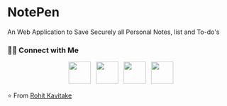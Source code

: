 # NotePen

An Web Application to Save Securely all Personal Notes, list and To-do's




<h3> 🤝🏻 Connect with Me </h3>

<p align="center">
&nbsp; <a href="https://twitter.com/Rohitkavitake30" target="_blank" rel="noopener noreferrer"><img src="https://img.icons8.com/plasticine/100/000000/twitter.png" width="50" /></a>  
&nbsp; <a href="https://www.instagram.com/_eighth_hocrux_/" target="_blank" rel="noopener noreferrer"><img src="https://img.icons8.com/plasticine/100/000000/instagram-new.png" width="50" /></a>  
&nbsp; <a href="https://www.linkedin.com/in/rohit-kavitake-611b171a4/" target="_blank" rel="noopener noreferrer"><img src="https://img.icons8.com/plasticine/100/000000/linkedin.png" width="50" /></a>
&nbsp; <a href="mailto:Kavitakerohit2001@gmail.com" target="_blank" rel="noopener noreferrer"><img src="https://img.icons8.com/plasticine/100/000000/gmail.png"  width="50" /></a>
</p>


⭐️ From [Rohit Kavitake ](https://github.com/Rohit-Kavitake)
